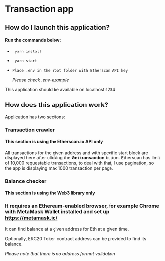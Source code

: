 # Transaction app

## How do I launch this application?

#### Run the commands below:

- ` yarn install`

- ` yarn start`

- `Place .env in the root folder with Etherscan API key`

  _Please check .env-example_

This application should be available on localhost:1234

## How does this application work?

Application has two sections:

### Transaction crawler

#### This section is using the Etherscan.io API only

All transactions for the given address and with specific start block are displayed here after clicking the **Get transaction** button.
Etherscan has limit of 10,000 requestable transactions, to deal with that, I use pagination, so the app is displaying max 1000 transaction per page.

### Balance checker

#### This section is using the Web3 library only

### It requires an Ethereum-enabled browser, for example Chrome with MetaMask Wallet installed and set up https://metamask.io/

It can find balance at a given address for Eth at a given time.

Optionally, ERC20 Token contract address can be provided to find its balance.

_Please note that there is no address format validation_
